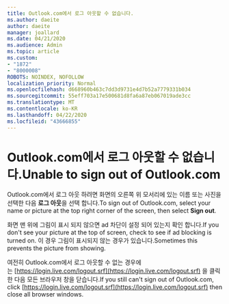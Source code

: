 ```yaml
---
title: Outlook.com에서 로그 아웃할 수 없습니다.
ms.author: daeite
author: daeite
manager: joallard
ms.date: 04/21/2020
ms.audience: Admin
ms.topic: article
ms.custom:
- "1872"
- "8000008"
ROBOTS: NOINDEX, NOFOLLOW
localization_priority: Normal
ms.openlocfilehash: d668960b463c7dd3d9731e4d7b52a7779331b034
ms.sourcegitcommit: 55eff703a17e500681d8fa6a87eb067019ade3cc
ms.translationtype: MT
ms.contentlocale: ko-KR
ms.lasthandoff: 04/22/2020
ms.locfileid: "43666855"
---
```

# <a name="unable-to-sign-out-of-outlookcom"></a><span data-ttu-id="f6574-102">Outlook.com에서 로그 아웃할 수 없습니다.</span><span class="sxs-lookup"><span data-stu-id="f6574-102">Unable to sign out of Outlook.com</span></span>

<span data-ttu-id="f6574-103">Outlook.com에서 로그 아웃 하려면 화면의 오른쪽 위 모서리에 있는 이름 또는 사진을 선택한 다음 **로그 아웃**을 선택 합니다.</span><span class="sxs-lookup"><span data-stu-id="f6574-103">To sign out of Outlook.com, select your name or picture at the top right corner of the screen, then select **Sign out**.</span></span>

<span data-ttu-id="f6574-104">화면 맨 위에 그림이 표시 되지 않으면 ad 차단이 설정 되어 있는지 확인 합니다.</span><span class="sxs-lookup"><span data-stu-id="f6574-104">If you don't see your picture at the top of screen, check to see if ad blocking is turned on.</span></span> <span data-ttu-id="f6574-105">이 경우 그림이 표시되지 않는 경우가 있습니다.</span><span class="sxs-lookup"><span data-stu-id="f6574-105">Sometimes this prevents the picture from showing.</span></span>

<span data-ttu-id="f6574-106">여전히 Outlook.com에서 로그 아웃할 수 없는 경우에는 [https://login.live.com/logout.srf](https://login.live.com/logout.srf) 을 클릭 한 다음 모든 브라우저 창을 닫습니다.</span><span class="sxs-lookup"><span data-stu-id="f6574-106">If you still can't sign out of Outlook.com, click [https://login.live.com/logout.srf](https://login.live.com/logout.srf) then close all browser windows.</span></span>